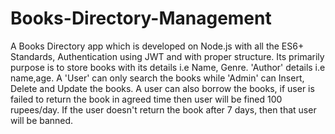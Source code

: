 # Books-Directory-Management
A Books Directory app which is developed on Node.js with all the ES6+ Standards, Authentication using JWT and with proper structure. Its primarily purpose is to store books with its details i.e Name, Genre. 'Author' details i.e name,age. A 'User' can only search the books while 'Admin' can Insert, Delete and Update the books. A user can also borrow the books, if user is failed to return the book in agreed time then user will be fined 100 rupees/day. If the user doesn't return the book after 7 days, then that user will be banned.
